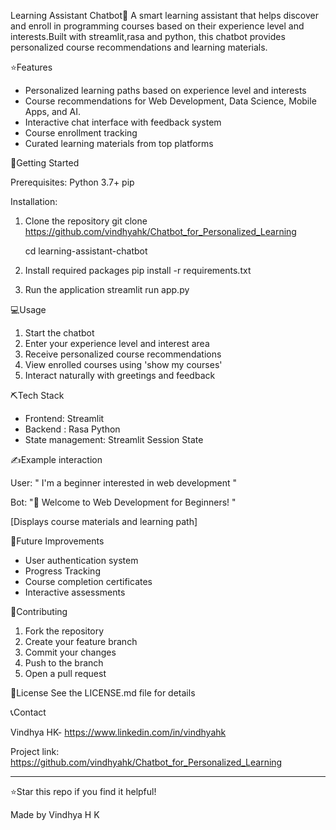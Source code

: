 Learning Assistant Chatbot🤖
A smart learning assistant that helps discover and enroll in programming courses based on their experience level and interests.Built with streamlit,rasa and python, this chatbot provides personalized course recommendations and learning materials.


⭐Features
- Personalized learning paths based on experience level and interests
- Course recommendations for Web Development, Data Science, Mobile Apps, and AI.
- Interactive chat interface with feedback system
- Course enrollment tracking
- Curated learning materials from top platforms

🚀Getting Started

Prerequisites:
Python 3.7+
pip

Installation:
1. Clone the repository
   git clone https://github.com/vindhyahk/Chatbot_for_Personalized_Learning
   
   cd learning-assistant-chatbot

3. Install required packages
   pip install -r requirements.txt

4. Run the application
   streamlit run app.py

💻Usage

1. Start the chatbot
2. Enter your experience level and interest area
3. Receive personalized course recommendations
4. View enrolled courses using 'show my courses'
5. Interact naturally with greetings and feedback

⛏️Tech Stack
- Frontend: Streamlit
- Backend : Rasa Python
- State management: Streamlit Session State

✍️Example interaction

User: " I'm a beginner interested in web development "

Bot: "🎉 Welcome to Web Development for Beginners! "

[Displays course materials and learning path]


🌱Future Improvements
- User authentication system
- Progress Tracking
- Course completion certificates
- Interactive assessments

🤝Contributing
1. Fork the repository
2. Create your feature branch
3. Commit your changes
4. Push to the branch
5. Open a pull request

📝License
See the LICENSE.md file for details

📞Contact

Vindhya HK- https://www.linkedin.com/in/vindhyahk

Project link: https://github.com/vindhyahk/Chatbot_for_Personalized_Learning

---

⭐Star this repo if you find it helpful!

Made by Vindhya H K
